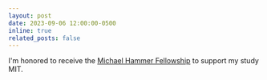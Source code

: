 ```yaml
---
layout: post
date: 2023-09-06 12:00:00-0500
inline: true
related_posts: false
---
```


I'm honored to receive the [Michael Hammer Fellowship](https://idss.mit.edu/academics/ses_doc/ses-funding/hammer-fellows/michael-hammer-society-of-fellows/) to support my study MIT.
